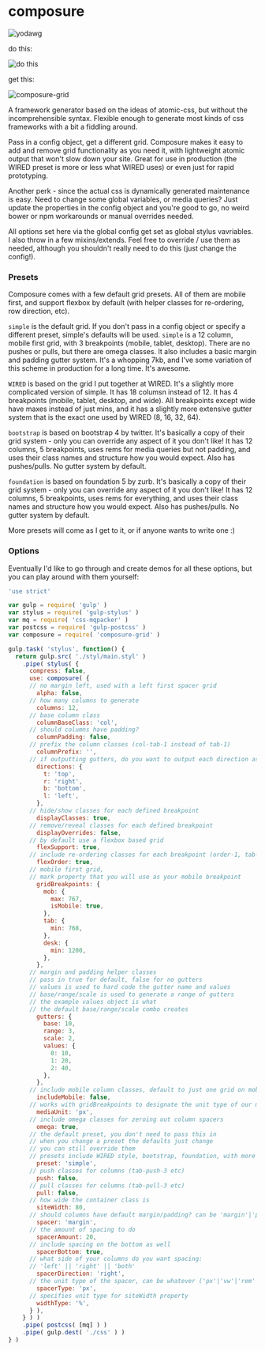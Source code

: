 # composure

![yodawg](https://i.imgflip.com/sig5d.jpg)

do this:

![do this](https://cloud.githubusercontent.com/assets/2379901/10447049/9f4aeab6-7135-11e5-90a2-776997f3fb8b.png)


get this:

![composure-grid](https://cloud.githubusercontent.com/assets/2379901/10570762/4ac2a6bc-75ec-11e5-960f-74199112cdf8.png)

A framework generator based on the ideas of atomic-css, but without the incomprehensible syntax. Flexible enough to generate most kinds of css frameworks with a bit a fiddling around.

Pass in a config object, get a different grid. Composure makes it easy to add and remove grid functionality as you need it, with lightweight atomic output that won't slow down your site. Great for use in production (the WIRED preset is more or less what WIRED uses) or even just for rapid prototyping.

Another perk - since the actual css is dynamically generated maintenance is easy. Need to change some global variables, or media queries? Just update the properties in the config object and you're good to go, no weird bower or npm workarounds or manual overrides needed.

All options set here via the global config get set as global stylus vavriables. I also throw in a few mixins/extends. Feel free to override / use them as needed, although you shouldn't really need to do this (just change the config!).

### Presets
Composure comes with a few default grid presets. All of them are mobile first, and support flexbox by default (with helper classes for re-ordering, row direction, etc). 

`simple` is the default grid. If you don't pass in a config object or specify a different preset, simple's defaults will be used. `simple` is a 12 column, mobile first grid, with 3 breakpoints (mobile, tablet, desktop). There are no pushes or pulls, but there are omega classes. It also includes a basic margin and padding gutter system. It's a whopping 7kb, and I've some variation of this scheme in production for a long time. It's awesome.

`WIRED` is based on the grid I put together at WIRED. It's a slightly more complicated version of simple. It has 18 columsn instead of 12. It has 4 breakpoints  (mobile, tablet, desktop, and wide). All breakpoints except wide have maxes instead of just mins, and it has a slightly more extensive gutter system that is the exact one used by WIRED (8, 16, 32, 64).

`bootstrap` is based on bootstrap 4 by twitter. It's basically a copy of their grid system - only you can override any aspect of it you don't like! It has 12 columns, 5 breakpoints, uses rems for media queries but not padding, and uses their class names and structure how you would expect. Also has pushes/pulls. No gutter system by default.

`foundation` is based on foundation 5 by zurb. It's basically a copy of their grid system - only you can override any aspect of it you don't like! It has 12 columns, 5 breakpoints, uses rems for everything, and uses their class names and structure how you would expect. Also has pushes/pulls. No gutter system by default.

More presets will come as I get to it, or if anyone wants to write one :)


### Options
Eventually I'd like to go through and create demos for all these options, but you can play around with them yourself:


```javascript
'use strict'

var gulp = require( 'gulp' )
var stylus = require( 'gulp-stylus' )
var mq = require( 'css-mqpacker' )
var postcss = require( 'gulp-postcss' )
var composure = require( 'composure-grid' )

gulp.task( 'stylus', function() {
  return gulp.src( './styl/main.styl' )
    .pipe( stylus( {
      compress: false,
      use: composure( {
      // no margin left, used with a left first spacer grid
        alpha: false,
      // how many columns to generate
        columns: 12,
      // base column class
        columnBaseClass: 'col',
      // should columns have padding?
        columnPadding: false,
      // prefix the column classes (col-tab-1 instead of tab-1)
        columnPrefix: '',
      // if outputting gutters, do you want to output each direction as well?
        directions: {
          t: 'top',
          r: 'right',
          b: 'bottom',
          l: 'left',
        },
      // hide/show classes for each defined breakpoint
        displayClasses: true,
      // remove/reveal classes for each defined breakpoint
        displayOverrides: false,
      // by default use a flexbox based grid
        flexSupport: true,
      // include re-ordering classes for each breakpoint (order-1, tab-order-2, etc)
        flexOrder: true,
      // mobile first grid,
      // mark property that you will use as your mobile breakpoint
        gridBreakpoints: {
          mob: {
            max: 767,
            isMobile: true,
          },
          tab: {
            min: 768,
          },
          desk: {
            min: 1200,
          },
        },
      // margin and padding helper classes
      // pass in true for default, false for no gutters
      // values is used to hard code the gutter name and values
      // base/range/scale is used to generate a range of gutters
      // the example values object is what
      // the default base/range/scale combo creates
        gutters: {
          base: 10,
          range: 3,
          scale: 2,
          values: {
            0: 10,
            1: 20,
            2: 40,
          },
        },
      // include mobile column classes, default to just one grid on mobile
        includeMobile: false,
      // works with gridBreakpoints to designate the unit type of our min/max values
        mediaUnit: 'px',
      // include omega classes for zeroing out column spacers
        omega: true,
      // the default preset, you don't need to pass this in
      // when you change a preset the defaults just change
      // you can still override them
      // presets include WIRED style, bootstrap, foundation, with more coming maybe
        preset: 'simple',
      // push classes for columns (tab-push-3 etc)
        push: false,
      // pull classes for columns (tab-pull-3 etc)
        pull: false,
      // how wide the container class is
        siteWidth: 80,
      // should columns have default margin/padding? can be 'margin'|'padding'|false
        spacer: 'margin',
      // the amount of spacing to do
        spacerAmount: 20,
      // include spacing on the bottom as well
        spacerBottom: true,
      // what side of your columns do you want spacing:
      // 'left' || 'right' || 'both'
        spacerDirection: 'right',
      // the unit type of the spacer, can be whatever ('px'|'vw'|'rem'|'%' etc)
        spacerType: 'px',
      // specifies unit type for siteWidth property
        widthType: '%',
      } ),
    } ) )
    .pipe( postcss( [mq] ) )
    .pipe( gulp.dest( './css' ) )
} )
```


